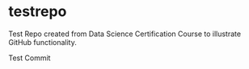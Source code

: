 # testrepo
Test Repo created from Data Science Certification Course to illustrate GitHub functionality.

Test Commit
